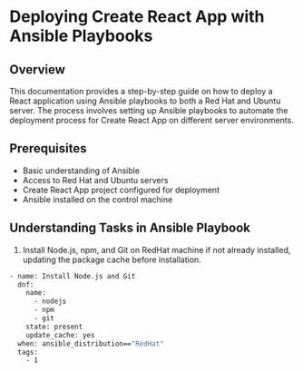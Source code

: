 # Deploying Create React App with Ansible Playbooks

## Overview
This documentation provides a step-by-step guide on how to deploy a React application using Ansible playbooks to both a Red Hat and Ubuntu server. The process involves setting up Ansible playbooks to automate the deployment process for Create React App on different server environments.

## Prerequisites
- Basic understanding of Ansible
- Access to Red Hat and Ubuntu servers
- Create React App project configured for deployment
- Ansible installed on the control machine

## Understanding Tasks in Ansible Playbook

1. Install Node.js, npm, and Git on RedHat machine if not already installed, updating the package cache before installation.
```` bash
- name: Install Node.js and Git  
  dnf:                          
    name:                        
      - nodejs
      - npm
      - git
    state: present               
    update_cache: yes            
  when: ansible_distribution=="RedHat"  
  tags:                          
    - 1
````

